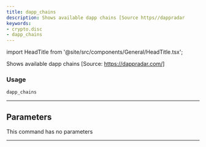 ```yaml
---
title: dapp_chains
description: Shows available dapp chains [Source https//dappradar
keywords:
- crypto.disc
- dapp_chains
---
```


import HeadTitle from '@site/src/components/General/HeadTitle.tsx';

<HeadTitle title="crypto /disc/dapp_chains - Reference | OpenBB Terminal Docs" />

Shows available dapp chains [Source: https://dappradar.com/]

### Usage

```python wordwrap
dapp_chains
```

---

## Parameters

This command has no parameters


---
